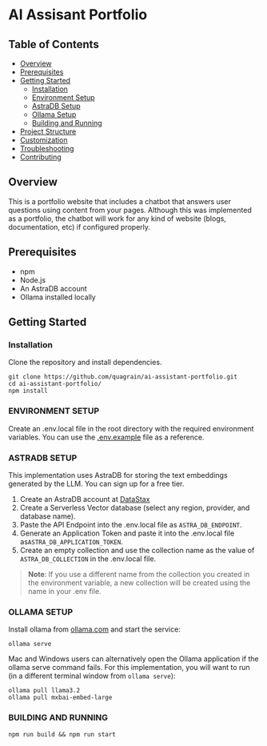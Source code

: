 # AI Assisant Portfolio

## Table of Contents

- [Overview](#overview)
- [Prerequisites](#prerequisites)
- [Getting Started](#getting-started)
  - [Installation](#installation)
  - [Environment Setup](#environment-setup)
  - [AstraDB Setup](#astradb-setup)
  - [Ollama Setup](#ollama-setup)
  - [Building and Running](#building-and-running)
- [Project Structure](#project-structure)
- [Customization](#customization)
- [Troubleshooting](#troubleshooting)
- [Contributing](#contributing)

## Overview

This is a portfolio website that includes a chatbot that answers user questions using content from your pages.
Although this was implemented as a portfolio, the chatbot will work for any kind of website (blogs, documentation, etc)
if configured properly.

## Prerequisites

- npm
- Node.js
- An AstraDB account
- Ollama installed locally

## Getting Started

### Installation

Clone the repository and install dependencies.

```shell
git clone https://github.com/quagrain/ai-assistant-portfolio.git
cd ai-assistant-portfolio/
npm install
```

### ENVIRONMENT SETUP

Create an .env.local file in the root directory with the required environment variables. You can use the [.env.example](./.env.example) file as a reference.

### ASTRADB SETUP

This implementation uses AstraDB for storing the text embeddings generated by the LLM. You can sign up for a free tier.

1. Create an AstraDB account at [DataStax](https://astra.datastax.com)
2. Create a Serverless Vector database (select any region, provider, and database name).
3. Paste the API Endpoint into the .env.local file as `ASTRA_DB_ENDPOINT`.
4. Generate an Application Token and paste it into the .env.local file as`ASTRA_DB_APPLICATION_TOKEN`.
5. Create an empty collection and use the collection name as the value of `ASTRA_DB_COLLECTION` in the .env.local file.

> **Note**: If you use a different name from the collection you created in the environment variable, a new collection will be created using the name in your .env file.

### OLLAMA SETUP

Install ollama from [ollama.com](https://ollama.com/) and start the service:

```shell
ollama serve
```

Mac and Windows users can alternatively open the Ollama application if the ollama serve command fails.
For this implementation, you will want to run (in a different terminal window from `ollama serve`):

```shell
ollama pull llama3.2
ollama pull mxbai-embed-large
```

### BUILDING AND RUNNING

```shell
npm run build && npm run start
```
